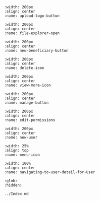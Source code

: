 
```{image} ../../_static/solo_app/Universal/buttons/upload-button.png
:width: 200px
:align: center
:name: upload-logo-button
```



```{image} ../../_static/solo_app/Universal/file-explorer-open.png
:width: 200px
:align: center
:name: file-explorer-open
```






```{image} ../../_static/solo_app/Beneficiaries/new-beneficiary.png
:width: 200px
:align: center
:name: new-beneficiary-button
```







```{image} ../../_static/solo_app/Universal/icons/delete-icon.png
:width: 200px
:align: center
:name: delete-icon
```




```{image} ../../_static/solo_app/Universal/icons/view-more-icon.png
:width: 200px
:align: center
:name: view-more-icon
```





```{image} ../../_static/solo_app/Universal/buttons/manage-button.png
:width: 200px
:align: center
:name: manage-button
```




```{image} ../../_static/solo_app/Universal/buttons/edit-permissions.png
:width: 200px
:align: center
:name: edit-permissions
```


```{image} ../../_static/solo_app/Universal/buttons/new-user.png
:width: 200px
:align: center
:name: new-user
```



```{image} ../../_static/solo_app/Universal/icons/menu-icon.png
:width: 25%
:align: top
:name: menu-icon
```



```{figure} ../../_static/solo_app/User/User-Detail/navigating-to-user-detail-for-Users.png
:width: 100%
:align: center
:name: navigating-to-user-detail-for-User
```




```{toctree}
:glob:
:hidden:

../Index.md
```




